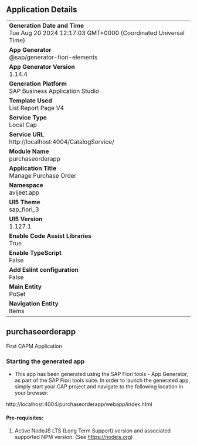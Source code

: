 ## Application Details
|               |
| ------------- |
|**Generation Date and Time**<br>Tue Aug 20 2024 12:17:03 GMT+0000 (Coordinated Universal Time)|
|**App Generator**<br>@sap/generator-fiori-elements|
|**App Generator Version**<br>1.14.4|
|**Generation Platform**<br>SAP Business Application Studio|
|**Template Used**<br>List Report Page V4|
|**Service Type**<br>Local Cap|
|**Service URL**<br>http://localhost:4004/CatalogService/|
|**Module Name**<br>purchaseorderapp|
|**Application Title**<br>Manage Purchase Order|
|**Namespace**<br>avijeet.app|
|**UI5 Theme**<br>sap_fiori_3|
|**UI5 Version**<br>1.127.1|
|**Enable Code Assist Libraries**<br>True|
|**Enable TypeScript**<br>False|
|**Add Eslint configuration**<br>False|
|**Main Entity**<br>PoSet|
|**Navigation Entity**<br>Items|

## purchaseorderapp

First CAPM Application

### Starting the generated app

-   This app has been generated using the SAP Fiori tools - App Generator, as part of the SAP Fiori tools suite.  In order to launch the generated app, simply start your CAP project and navigate to the following location in your browser:

http://localhost:4004/purchaseorderapp/webapp/index.html

#### Pre-requisites:

1. Active NodeJS LTS (Long Term Support) version and associated supported NPM version.  (See https://nodejs.org)


